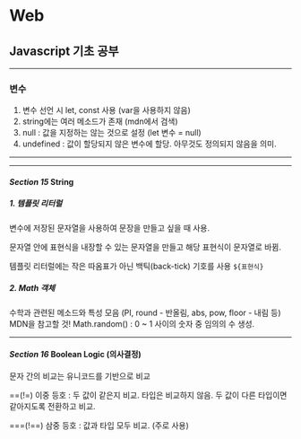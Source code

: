 # Web

## Javascript 기초 공부
---
### 변수

1. 변수 선언 시 let, const 사용 (var을 사용하지 않음)
2. string에는 여러 메소드가 존재 (mdn에서 검색)
3. null : 값을 지정하는 않는 것으로 설정 (let 변수 = null)
4. undefined : 값이 할당되지 않은 변수에 할당. 아무것도 정의되지 않음을 의미.
---
---
#### *Section 15* String

##### 1. 템플릿 리터럴

변수에 저장된 문자열을 사용하여 문장을 만들고 싶을 때 사용.

문자열 안에 표현식을 내장할 수 있는 문자열을 만들고 해당 표현식이 문자열로 바뀜.

템플릿 리터럴에는 작은 따옴표가 아닌 백틱(back-tick) 기호를 사용 `${표현식}`

##### 2. Math 객체

수학과 관련된 메소드와 특성 모음 (PI, round - 반올림, abs, pow, floor - 내림 등)  MDN을 참고할 것!
Math.random() : 0 ~ 1 사이의 숫자 중 임의의 수 생성.

---
#### *Section 16* Boolean Logic (의사결정)

문자 간의 비교는 유니코드를 기반으로 비교

==(!=) 이중 등호 : 두 값이 같은지 비교. 타입은 비교하지 않음. 두 값이 다른 타입이면 같아지도록 전환하고 비교.

===(!==) 삼중 등호 : 값과 타입 모두 비교. (주로 사용)
